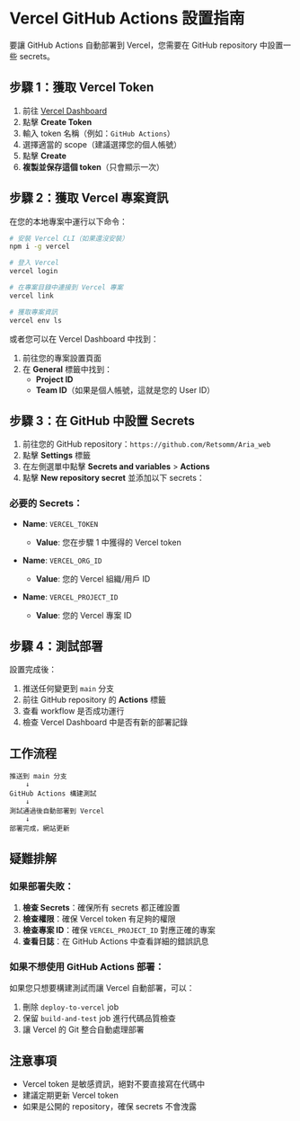 # Vercel GitHub Actions 設置指南

要讓 GitHub Actions 自動部署到 Vercel，您需要在 GitHub repository 中設置一些 secrets。

## 步驟 1：獲取 Vercel Token

1. 前往 [Vercel Dashboard](https://vercel.com/account/tokens)
2. 點擊 **Create Token**
3. 輸入 token 名稱（例如：`GitHub Actions`）
4. 選擇適當的 scope（建議選擇您的個人帳號）
5. 點擊 **Create**
6. **複製並保存這個 token**（只會顯示一次）

## 步驟 2：獲取 Vercel 專案資訊

在您的本地專案中運行以下命令：

```bash
# 安裝 Vercel CLI（如果還沒安裝）
npm i -g vercel

# 登入 Vercel
vercel login

# 在專案目錄中連接到 Vercel 專案
vercel link

# 獲取專案資訊
vercel env ls
```

或者您可以在 Vercel Dashboard 中找到：

1. 前往您的專案設置頁面
2. 在 **General** 標籤中找到：
   - **Project ID**
   - **Team ID**（如果是個人帳號，這就是您的 User ID）

## 步驟 3：在 GitHub 中設置 Secrets

1. 前往您的 GitHub repository：`https://github.com/Retsomm/Aria_web`
2. 點擊 **Settings** 標籤
3. 在左側選單中點擊 **Secrets and variables** > **Actions**
4. 點擊 **New repository secret** 並添加以下 secrets：

### 必要的 Secrets：

- **Name**: `VERCEL_TOKEN`
  - **Value**: 您在步驟 1 中獲得的 Vercel token

- **Name**: `VERCEL_ORG_ID`
  - **Value**: 您的 Vercel 組織/用戶 ID

- **Name**: `VERCEL_PROJECT_ID`
  - **Value**: 您的 Vercel 專案 ID

## 步驟 4：測試部署

設置完成後：

1. 推送任何變更到 `main` 分支
2. 前往 GitHub repository 的 **Actions** 標籤
3. 查看 workflow 是否成功運行
4. 檢查 Vercel Dashboard 中是否有新的部署記錄

## 工作流程

```
推送到 main 分支
    ↓
GitHub Actions 構建測試
    ↓
測試通過後自動部署到 Vercel
    ↓
部署完成，網站更新
```

## 疑難排解

### 如果部署失敗：

1. **檢查 Secrets**：確保所有 secrets 都正確設置
2. **檢查權限**：確保 Vercel token 有足夠的權限
3. **檢查專案 ID**：確保 `VERCEL_PROJECT_ID` 對應正確的專案
4. **查看日誌**：在 GitHub Actions 中查看詳細的錯誤訊息

### 如果不想使用 GitHub Actions 部署：

如果您只想要構建測試而讓 Vercel 自動部署，可以：

1. 刪除 `deploy-to-vercel` job
2. 保留 `build-and-test` job 進行代碼品質檢查
3. 讓 Vercel 的 Git 整合自動處理部署

## 注意事項

- Vercel token 是敏感資訊，絕對不要直接寫在代碼中
- 建議定期更新 Vercel token
- 如果是公開的 repository，確保 secrets 不會洩露
